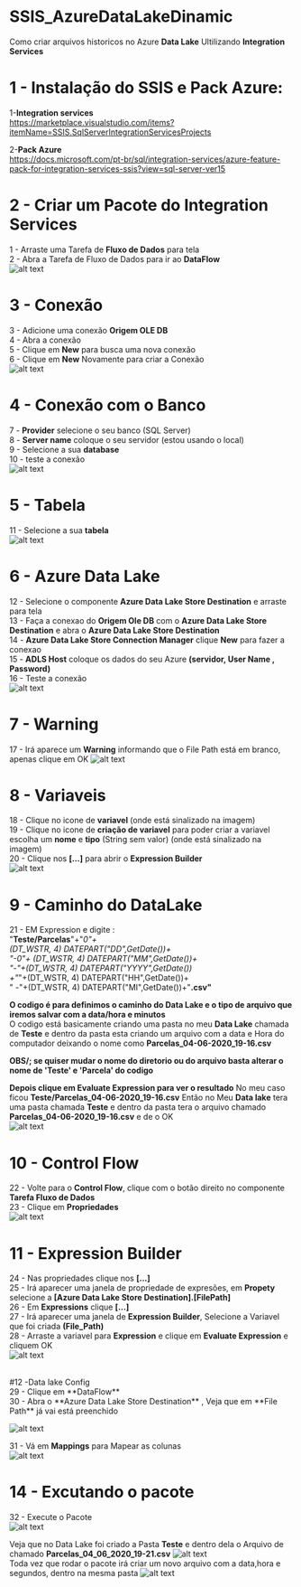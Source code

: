 # SSIS_AzureDataLakeDinamic
Como criar arquivos historicos no Azure **Data Lake**
Ultilizando **Integration Services** 

# 1 - Instalação do SSIS e Pack Azure: <br> 
1-**Integration services**  <br />
https://marketplace.visualstudio.com/items?itemName=SSIS.SqlServerIntegrationServicesProjects <br />

2-**Pack Azure**  <br />
https://docs.microsoft.com/pt-br/sql/integration-services/azure-feature-pack-for-integration-services-ssis?view=sql-server-ver15 <br />

# 2 - Criar um Pacote do  Integration Services  
1 - Arraste uma Tarefa de **Fluxo de Dados** para tela  <br />
2 - Abra a Tarefa de Fluxo de Dados para ir ao **DataFlow** <br />
![alt text](https://github.com/Lmanoel1994/SSIS_AzureDataLakeDinamic/blob/master/Pictures/1.png) 

# 3 -  Conexão 
3 - Adicione uma conexão **Origem OLE DB**  <br />
4 - Abra a conexão  <br />
5 - Clique em **New** para busca uma nova conexão  <br />
6 - Clique em **New** Novamente para criar a Conexão   <br />
![alt text](https://github.com/Lmanoel1994/SSIS_AzureDataLakeDinamic/blob/master/Pictures/2.png) 

# 4 - Conexão com o Banco
7 - **Provider**  selecione o seu banco (SQL Server)  <br />
8 - **Server name** coloque o seu servidor (estou usando o local) <br />
9 - Selecione a sua **database** <br />
10 - teste a conexão  <br />
![alt text](https://github.com/Lmanoel1994/SSIS_AzureDataLakeDinamic/blob/master/Pictures/3.png) 

# 5 - Tabela
11 - Selecione a sua **tabela**  <br />
![alt text](https://github.com/Lmanoel1994/SSIS_AzureDataLakeDinamic/blob/master/Pictures/4.png) 

# 6 - Azure Data Lake
12 - Selecione  o componente **Azure Data Lake Store Destination** e arraste para tela  <br />
13 - Faça a conexao do **Origem Ole DB** com o **Azure Data Lake Store Destination**  e abra o **Azure Data Lake Store Destination**  <br />
14 - **Azure Data Lake Store Connection Manager**  clique  **New** para fazer a conexao  <br />
15 - **ADLS Host** coloque os dados do seu Azure **(servidor, User Name , Password)** <br />
16 - Teste a conexão  <br />
![alt text](https://github.com/Lmanoel1994/SSIS_AzureDataLakeDinamic/blob/master/Pictures/5.png) 

# 7 - Warning
17 - Irá aparece um **Warning** informando que o File Path está em branco, apenas clique em OK
![alt text](https://github.com/Lmanoel1994/SSIS_AzureDataLakeDinamic/blob/master/Pictures/6.png) 

# 8 - Variaveis 
18 - Clique no icone de **variavel** (onde está sinalizado na imagem)   <br />
19 - Clique no icone de **criação de variavel** para poder criar a variavel escolha um **nome** e **tipo** (String sem valor) (onde está sinalizado na imagem)   <br />
20 - Clique nos **[...]** para abrir  o **Expression Builder**  <br />
![alt text](https://github.com/Lmanoel1994/SSIS_AzureDataLakeDinamic/blob/master/Pictures/7.png) 

# 9 - Caminho do DataLake 
21 - EM Expression  e digite :  <br />
"**Teste/Parcelas**"+"_0"+ <br /> 
(DT_WSTR, 4)  DATEPART("DD",GetDate())+ <br />
"-0"+ (DT_WSTR, 4)  DATEPART("MM",GetDate())+ <br />
"-"+(DT_WSTR, 4)  DATEPART("YYYY",GetDate()) <br />
+"_"+(DT_WSTR, 4)  DATEPART("HH",GetDate())+ <br />
" -"+(DT_WSTR, 4)  DATEPART("MI",GetDate())+"**.csv"** <br />

**O codigo é para definimos o caminho  do Data Lake e o tipo de arquivo que iremos salvar com a data/hora e minutos** <br />
 O codigo está basicamente criando uma pasta no meu **Data Lake** chamada de **Teste** e dentro da pasta esta criando um arquivo com a data e Hora do computador  deixando o nome como  **Parcelas_04-06-2020_19-16.csv** <br />

**OBS/; se quiser mudar o nome do diretorio ou do arquivo basta alterar o nome de 'Teste' e 'Parcela' do codigo** <br />

**Depois clique em Evaluate Expression para ver o resultado**
No meu caso ficou **Teste/Parcelas_04-06-2020_19-16.csv**
Então no Meu **Data lake** tera uma pasta chamada **Teste** e dentro da pasta tera o arquivo chamado **Parcelas_04-06-2020_19-16.csv**
e de o OK
 <br />
![alt text](https://github.com/Lmanoel1994/SSIS_AzureDataLakeDinamic/blob/master/Pictures/8.png) 

# 10 - Control Flow  
22 - Volte para o **Control Flow**, clique com o botão direito no componente **Tarefa Fluxo de Dados**
 <br />
23 - Clique em **Propriedades**
<br />
![alt text](https://github.com/Lmanoel1994/SSIS_AzureDataLakeDinamic/blob/master/Pictures/9.png) 
<br />

# 11 - Expression Builder  
24 - Nas propriedades clique nos  **[...]** <br />
25 - Irá aparecer uma janela de  propriedade de expresões, em **Propety** selecione a **[Azure Data Lake Store Destination].[FilePath]** <br />
26 - Em **Expressions** clique **[...]**  <br />
27 - Irá aparecer uma janela de **Expression Builder**, Selecione a Variavel que foi criada **(File_Path)** <br />
28 -  Arraste a variavel para **Expression**  e clique em **Evaluate Expression** e cliquem OK <br />
![alt text](https://github.com/Lmanoel1994/SSIS_AzureDataLakeDinamic/blob/master/Pictures/10.png) 

 <br />
 #12 -Data lake Config <br />
 29 - Clique em **DataFlow** <br />
 30 -  Abra o **Azure Data Lake Store Destination** , Veja que em **File Path** já vai está preenchido <br />

 
![alt text](https://github.com/Lmanoel1994/SSIS_AzureDataLakeDinamic/blob/master/Pictures/11.png) <br />

31 - Vá em **Mappings**  para Mapear as colunas  <br />
![alt text](https://github.com/Lmanoel1994/SSIS_AzureDataLakeDinamic/blob/master/Pictures/12.png)  <br />


# 14 - Excutando o pacote  
32 - Execute o Pacote  <br />
![alt text](https://github.com/Lmanoel1994/SSIS_AzureDataLakeDinamic/blob/master/Pictures/13.png)  <br />

Veja que no Data Lake foi criado  a Pasta **Teste** e dentro dela o Arquivo de chamado **Parcelas_04_06_2020_19-21.csv**
![alt text](https://github.com/Lmanoel1994/SSIS_AzureDataLakeDinamic/blob/master/Pictures/14.png)  <br />
Toda vez que rodar o pacote irá criar um novo arquivo com a data,hora e segundos,  dentro na mesma pasta 
![alt text](https://github.com/Lmanoel1994/SSIS_AzureDataLakeDinamic/blob/master/Pictures/15.png)  <br />








